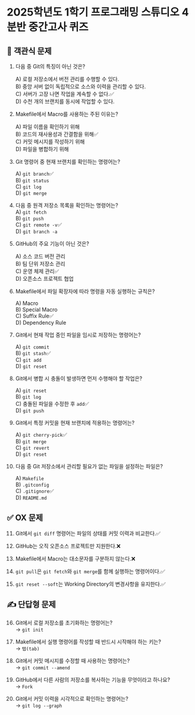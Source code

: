 # 2025학년도 1학기 프로그래밍 스튜디오 4분반 중간고사 퀴즈

## 📘 객관식 문제

1. 다음 중 Git의 특징이 아닌 것은?  
    
    A) 로컬 저장소에서 버전 관리를 수행할 수 있다.  
    B) 중앙 서버 없이 독립적으로 소스와 이력을 관리할 수 있다.  
    C) 서버가 고장 나면 작업을 계속할 수 없다.✅  
    D) 수천 개의 브랜치를 동시에 작업할 수 있다.  

2. Makefile에서 Macro를 사용하는 주된 이유는?  
    
    A) 파일 이름을 확인하기 위해  
    B) 코드의 재사용성과 간결함을 위해✅  
    C) 커밋 메시지를 작성하기 위해  
    D) 파일을 병합하기 위해  

3. Git 명령어 중 현재 브랜치를 확인하는 명령어는?  
    
    A) `git branch`✅  
    B) `git status`  
    C) `git log`  
    D) `git merge`  

4. 다음 중 원격 저장소 목록을 확인하는 명령어는?  
    A) `git fetch`  
    B) `git push`  
    C) `git remote -v`✅  
    D) `git branch -a`  

5. GitHub의 주요 기능이 아닌 것은?  
    
    A) 소스 코드 버전 관리  
    B) 팀 단위 저장소 관리  
    C) 운영 체제 관리✅  
    D) 오픈소스 프로젝트 협업  

6. Makefile에서 파일 확장자에 따라 명령을 자동 실행하는 규칙은?  
    
    A) Macro  
    B) Special Macro  
    C) Suffix Rule✅  
    D) Dependency Rule  

7. Git에서 현재 작업 중인 파일을 임시로 저장하는 명령어는?  
    
    A) `git commit`  
    B) `git stash`✅  
    C) `git add`  
    D) `git reset`  

8. Git에서 병합 시 충돌이 발생하면 먼저 수행해야 할 작업은?  
    
    A) `git reset`  
    B) `git log`  
    C) 충돌된 파일을 수정한 후 `add`✅  
    D) `git push`  

9. Git에서 특정 커밋을 현재 브랜치에 적용하는 명령어는?  
    
    A) `git cherry-pick`✅  
    B) `git merge`  
    C) `git revert`  
    D) `git reset`  

10. 다음 중 Git 저장소에서 관리할 필요가 없는 파일을 설정하는 파일은? 
    
    A) `Makefile`  
    B) `.gitconfig`  
    C) `.gitignore`✅  
    D) `README.md`  

## ✅ OX 문제

11. Git에서 `git diff` 명령어는 파일의 상태를 커밋 이력과 비교한다.✅ 

12. GitHub는 오직 오픈소스 프로젝트만 지원한다.❌  

13. Makefile에서 Macro는 대소문자를 구분하지 않는다.❌  

14. `git pull`은 `git fetch`와 `git merge`를 함께 실행하는 명령어이다.✅  

15. `git reset --soft`는 Working Directory의 변경사항을 유지한다.✅

## ✍️ 단답형 문제

16. Git에서 로컬 저장소를 초기화하는 명령어는?  
   → `git init`

17. Makefile에서 실행 명령어를 작성할 때 반드시 시작해야 하는 키는?  
   → `탭(tab)`

18. Git에서 커밋 메시지를 수정할 때 사용하는 명령어는?  
   → `git commit --amend`

19. GitHub에서 다른 사람의 저장소를 복사하는 기능을 무엇이라고 하나요?  
   → `Fork`

20. Git에서 커밋 이력을 시각적으로 확인하는 명령어는?  
   → `git log --graph`
